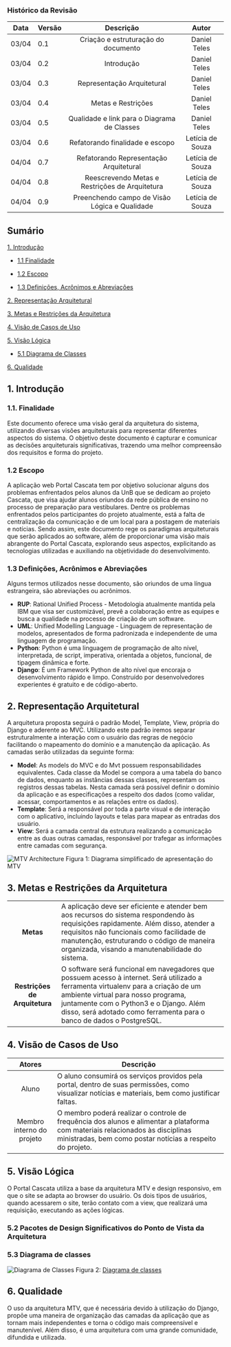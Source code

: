 ### Histórico da Revisão

| Data  | Versão |                  Descrição                  |    Autor     |
| :---: | ------ | :-----------------------------------------: | :----------: |
| 03/04 | 0.1    |     Criação e estruturação do documento     | Daniel Teles |
| 03/04 | 0.2    |                 Introdução                  | Daniel Teles |
| 03/04 | 0.3    |         Representação Arquitetural          | Daniel Teles |
| 03/04 | 0.4    |             Metas e Restrições              | Daniel Teles |
| 03/04 | 0.5    | Qualidade e link para o Diagrama de Classes | Daniel Teles |
| 03/04 | 0.6    |        Refatorando finalidade e escopo      | Letícia de Souza |
| 04/04 | 0.7    | Refatorando Representação Arquitetural      | Letícia de Souza |
| 04/04 | 0.8    | Reescrevendo Metas e Restrições de Arquitetura| Letícia de Souza |
| 04/04 | 0.9    | Preenchendo campo de Visão Lógica e Qualidade | Letícia de Souza

## **Sumário**

[1. Introdução](#1-introdu%C3%A7%C3%A3o)

* [1.1 Finalidade](#11-finalidade)

* [1.2 Escopo](#12-escopo)

* [1.3 Definições, Acrônimos e Abreviações](#13-defini%C3%A7%C3%B5es-acr%C3%B4nimos-e-abrevia%C3%A7%C3%B5es)

[2. Representação Arquitetural](#2-representa%C3%A7%C3%A3o-arquitetural)

[3. Metas e Restrições da Arquitetura](#3-metas-e-restri%C3%A7%C3%B5es-da-arquitetura)

[4. Visão de Casos de Uso](#4-vis%C3%A3o-de-casos-de-uso)

[5. Visão Lógica](#5-vis%C3%A3o-l%C3%B3gica)

* [5.1 Diagrama de Classes](#51-diagrama-de-classes)

[6. Qualidade](#6-qualidade)

## **1. Introdução**

### **1.1. Finalidade**

Este documento oferece uma visão geral da arquitetura do sistema, utilizando diversas visões arquiteturais para representar diferentes aspectos do sistema. O objetivo deste documento é capturar e comunicar as decisões arquiteturais significativas, trazendo uma melhor compreensão dos requisitos e forma do projeto.

### **1.2 Escopo**

A aplicação web Portal Cascata tem por objetivo solucionar alguns dos problemas enfrentados pelos alunos da UnB que se dedicam ao projeto Cascata, que visa ajudar alunos oriundos da rede pública de ensino no processo de preparação para vestibulares. Dentre os problemas enfrentados pelos participantes do projeto atualmente, está a falta de centralização da comunicação e de um local para a postagem de materiais e notícias. Sendo assim, este documento rege os paradigmas arquiteturais que serão aplicados ao software, além de proporcionar uma visão mais abrangente do Portal Cascata, explorando seus aspectos, explicitando as tecnologias utilizadas e auxiliando na objetividade do desenvolvimento.

### **1.3 Definições, Acrônimos e Abreviações**

Alguns termos utilizados nesse documento, são oriundos de uma língua estrangeira, são abreviações ou acrônimos.

* **RUP**: Rational Unified Process - Metodologia atualmente mantida pela IBM que visa ser customizável, prevê a colaboração entre as equipes e busca a qualidade na processo de criação de um software.
* **UML**: Unified Modelling Language - Linguagem de representação de modelos, apresentados de forma padronizada e independente de uma linguagem de programação.
* **Python**: Python é uma linguagem de programação de alto nível, interpretada, de script, imperativa, orientada a objetos, funcional, de tipagem dinâmica e forte.
* **Django**: É um Framework Python de alto nível que encoraja o desenvolvimento rápido e limpo. Construído por desenvolvedores experientes é gratuito e de código-aberto.

## **2. Representação Arquitetural**

A arquitetura proposta seguirá o padrão Model, Template, View, própria do Django e aderente ao MVC. Utilizando este padrão iremos separar estruturalmente a interação com o usuário das regras de negócio facilitando o mapeamento do domínio e a manutenção da aplicação.
As camadas serão utilizadas da seguinte forma:

* **Model**: As models do MVC e do Mvt possuem responsabilidades equivalentes. Cada classe da Model se compora a uma tabela do banco de dados, enquanto as instâncias dessas classes, representam os registros dessas tabelas. Nesta camada será possível definir o domínio da aplicação e as especificações a respeito dos dados (como validar, acessar, comportamentos e as relações entre os dados).
* **Template**: Será a responsável por toda a parte visual e de interação com o aplicativo, incluindo layouts e telas para mapear as entradas dos usuário.
* **View**: Será a camada central da estrutura realizando a comunicação entre as duas outras camadas, responsável por trafegar as informações entre camadas com segurança.

![MTV Architecture](https://user-images.githubusercontent.com/22121504/29645196-4481529c-8852-11e7-90c4-d0bc8bd62193.jpg)
Figura 1: Diagrama simplificado de apresentação do MTV

## **3. Metas e Restrições da Arquitetura**

<table style="width:100%">
  <tr>
    <td align="center"><b>Metas</b></td>
    <td align="left">A aplicação deve ser eficiente e atender bem aos recursos do sistema respondendo às requisições rapidamente. Além disso, atender a requisitos não funcionais como facilidade de manutenção, estruturando o código de maneira organizada, visando a manutenabilidade do sistema. </td>
  </tr>
  <tr>
    <td align="center"><b>Restrições de Arquitetura</b></td>
    <td align="left">O software será funcional em navegadores que possuem acesso à internet. Será utilizado a ferramenta virtualenv para a criação de um ambiente virtual para nosso programa, juntamente com o Python3 e o Django. Além disso, será adotado como ferramenta para o banco de dados o PostgreSQL.</td>
  </tr>
  </table>


## **4. Visão de Casos de Uso**

| Atores | Descrição |
|:------:|---------|
|  Aluno | O aluno consumirá os serviços providos pela portal, dentro de suas permissões, como visualizar notícias e materiais, bem como justificar faltas. |
| Membro interno do projeto | O membro poderá realizar o controle de frequência dos alunos e alimentar a plataforma com materiais relacionados às disciplinas ministradas, bem como postar notícias a respeito do projeto.


## **5. Visão Lógica**

O Portal Cascata utiliza a base da arquitetura MTV e design responsivo, em que o site se adapta ao browser do usuário. Os dois tipos de usuários, quando acessarem o site, terão contato com a view, que realizará uma requisição, executando as ações lógicas.

### **5.2 Pacotes de Design Significativos do Ponto de Vista da Arquitetura**

### **5.3 Diagrama de classes**

![Diagrama de Classes](https://raw.githubusercontent.com/projeto-cascata/portal-cascata-docs/arquitetura/docs/img/Classes/class_diagram.png)
Figura 2: [Diagrama de classes](https://github.com/projeto-cascata/portal-cascata-docs/blob/arquitetura/docs/arquitetura/diagrama_classes.md)

## **6. Qualidade**

O uso da arquitetura MTV, que é necessária devido à utilização do Django, propõe uma maneira de organização das camadas da aplicação que as tornam mais independentes e torna o código mais compreensível e manutenível. Além disso, é uma arquitetura com uma grande comunidade, difundida e utilizada.
